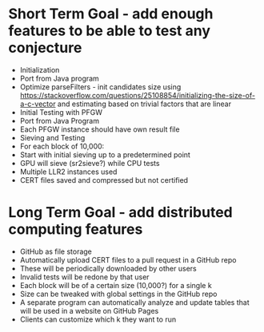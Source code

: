 # Short Term Goal - add enough features to be able to test any conjecture

- Initialization
 - Port from Java program
  - Optimize parseFilters - init candidates size using https://stackoverflow.com/questions/25108854/initializing-the-size-of-a-c-vector and estimating based on trivial factors that are linear
- Initial Testing with PFGW
 - Port from Java Program
 - Each PFGW instance should have own result file
- Sieving and Testing
 - For each block of 10,000:
  - Start with initial sieving up to a predetermined point
  - GPU will sieve (sr2sieve?) while CPU tests
  - Multiple LLR2 instances used
  - CERT files saved and compressed but not certified

# Long Term Goal - add distributed computing features

- GitHub as file storage
 - Automatically upload CERT files to a pull request in a GitHub repo
 - These will be periodically downloaded by other users
  - Invalid tests will be redone by that user
 - Each block will be of a certain size (10,000?) for a single k
  - Size can be tweaked with global settings in the GitHub repo
- A separate program can automatically analyze and update tables that will be used in a website on GitHub Pages
- Clients can customize which k they want to run